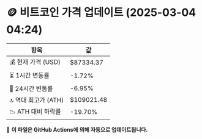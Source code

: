 # 🪙 비트코인 가격 업데이트 (2025-03-04 04:24)

| 항목                | 값 |
|--------------------|----------------|
| 💰 현재 가격 (USD) | $87334.37 |
| ⏳ 1시간 변동률    | -1.72% |
| 📆 24시간 변동률   | -6.95% |
| 🔝 역대 최고가 (ATH) | $109021.48 |
| 📉 ATH 대비 하락률 | -19.70% |

🔄 **이 파일은 GitHub Actions에 의해 자동으로 업데이트됩니다.**

